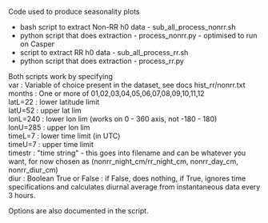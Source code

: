 Code used to produce seasonality plots

- bash script to extract Non-RR h0 data - sub_all_process_nonrr.sh  
- python script that does extraction - process_nonrr.py - optimised to run on Casper  
- script to extract RR h0 data - sub_all_process_rr.sh  
- python script that does extraction - process_rr.py  


Both scripts work by specifying  
var : Variable of choice present in the dataset, see docs hist_rr/nonrr.txt  
months : One or more of 01,02,03,04,05,06,07,08,09,10,11,12  
latL=22 : lower latitude limit  
latU=52 : upper lat lim  
lonL=240 : lower lon lim (works on 0 - 360 axis, not -180 - 180)  
lonU=285 : upper lon lim   
timeL=7 : lower time limit (in UTC)  
timeU=7 : upper time limit   
timestr : "time string" - this goes into filename and can be whatever you want, for now chosen as (nonrr_night_cm/rr_night_cm, nonrr_day_cm, nonrr_diur_cm)   
diur : Boolean True or False : if False, does nothing, if True, ignores time specifications and calculates diurnal average from instantaneous data every 3 hours.  

Options are also documented in the script.  


